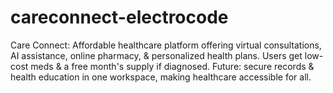 # careconnect-electrocode
Care Connect: Affordable healthcare platform offering virtual consultations, AI assistance, online pharmacy, &amp; personalized health plans. Users get low-cost meds &amp; a free month's supply if diagnosed. Future: secure records &amp; health education in one workspace, making healthcare accessible for all.
